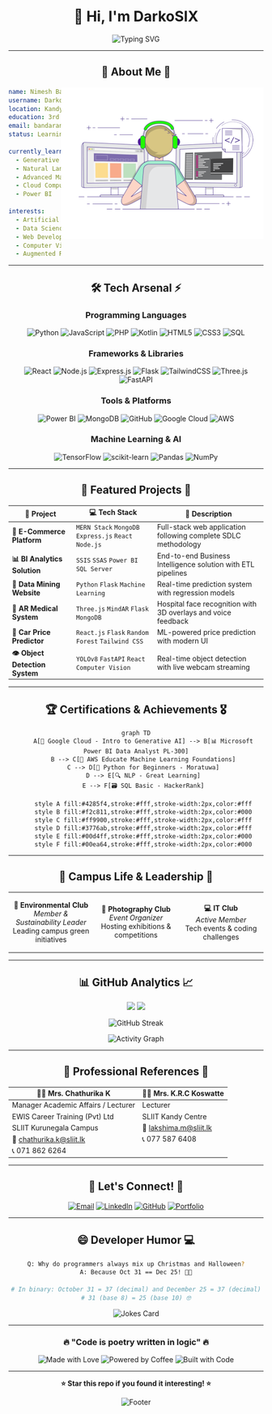 # <div align="center">👋 Hi, I'm **DarkoSIX**</div>

<div align="center">
  
![Typing SVG](https://readme-typing-svg.herokuapp.com?font=Fira+Code&size=30&duration=3000&pause=1000&color=00D4FF&center=true&vCenter=true&multiline=true&width=800&height=100&lines=Aspiring+AI%2FML+Engineer;Data+Science+Undergraduate;Passionate+Developer+from+Sri+Lanka)

</div>



---

## <div align="center">🚀 **About Me** 🚀</div>

<img align="right" alt="Coding" width="400" src="https://raw.githubusercontent.com/devSouvik/devSouvik/master/gif3.gif">

```yaml
name: Nimesh Bandaranayaka
username: DarkoSIX
location: Kandy, Sri Lanka
education: 3rd Year @ SLIIT - Data Science
email: bandaranayakanimesh@gmail.com
status: Learning & Building Cool Stuff! 🔥

currently_learning:
  - Generative AI
  - Natural Language Processing
  - Advanced Machine Learning
  - Cloud Computing
  - Power BI

interests:
  - Artificial Intelligence
  - Data Science & Analytics
  - Web Development
  - Computer Vision
  - Augmented Reality
```

---

## <div align="center">🛠️ **Tech Arsenal** ⚡</div>

<div align="center">

### **Programming Languages**
![Python](https://img.shields.io/badge/Python-3776AB?style=for-the-badge&logo=python&logoColor=white)
![JavaScript](https://img.shields.io/badge/JavaScript-F7DF1E?style=for-the-badge&logo=javascript&logoColor=black)
![PHP](https://img.shields.io/badge/PHP-777BB4?style=for-the-badge&logo=php&logoColor=white)
![Kotlin](https://img.shields.io/badge/Kotlin-0095D5?style=for-the-badge&logo=kotlin&logoColor=white)
![HTML5](https://img.shields.io/badge/HTML5-E34F26?style=for-the-badge&logo=html5&logoColor=white)
![CSS3](https://img.shields.io/badge/CSS3-1572B6?style=for-the-badge&logo=css3&logoColor=white)
![SQL](https://img.shields.io/badge/SQL-4479A1?style=for-the-badge&logo=mysql&logoColor=white)

### **Frameworks & Libraries**
![React](https://img.shields.io/badge/React-20232A?style=for-the-badge&logo=react&logoColor=61DAFB)
![Node.js](https://img.shields.io/badge/Node.js-43853D?style=for-the-badge&logo=node.js&logoColor=white)
![Express.js](https://img.shields.io/badge/Express.js-404D59?style=for-the-badge)
![Flask](https://img.shields.io/badge/Flask-000000?style=for-the-badge&logo=flask&logoColor=white)
![TailwindCSS](https://img.shields.io/badge/Tailwind_CSS-38B2AC?style=for-the-badge&logo=tailwind-css&logoColor=white)
![Three.js](https://img.shields.io/badge/Three.js-000000?style=for-the-badge&logo=three.js&logoColor=white)
![FastAPI](https://img.shields.io/badge/FastAPI-005571?style=for-the-badge&logo=fastapi)

### **Tools & Platforms**
![Power BI](https://img.shields.io/badge/Power%20BI-F2C811?style=for-the-badge&logo=Power%20BI&logoColor=white)
![MongoDB](https://img.shields.io/badge/MongoDB-4EA94B?style=for-the-badge&logo=mongodb&logoColor=white)
![GitHub](https://img.shields.io/badge/GitHub-100000?style=for-the-badge&logo=github&logoColor=white)
![Google Cloud](https://img.shields.io/badge/Google_Cloud-4285F4?style=for-the-badge&logo=google-cloud&logoColor=white)
![AWS](https://img.shields.io/badge/Amazon_AWS-232F3E?style=for-the-badge&logo=amazon-aws&logoColor=white)

### **Machine Learning & AI**
![TensorFlow](https://img.shields.io/badge/TensorFlow-FF6F00?style=for-the-badge&logo=tensorflow&logoColor=white)
![scikit-learn](https://img.shields.io/badge/scikit--learn-F7931E?style=for-the-badge&logo=scikit-learn&logoColor=white)
![Pandas](https://img.shields.io/badge/Pandas-150458?style=for-the-badge&logo=pandas&logoColor=white)
![NumPy](https://img.shields.io/badge/NumPy-013243?style=for-the-badge&logo=numpy&logoColor=white)

</div>

---

## <div align="center">🎯 **Featured Projects** 💼</div>

<div align="center">

| 🚀 Project | 💻 Tech Stack | 📝 Description |
|------------|---------------|-----------------|
| **🛒 E-Commerce Platform** | `MERN Stack` `MongoDB` `Express.js` `React` `Node.js` | Full-stack web application following complete SDLC methodology |
| **📊 BI Analytics Solution** | `SSIS` `SSAS` `Power BI` `SQL Server` | End-to-end Business Intelligence solution with ETL pipelines |
| **🔮 Data Mining Website** | `Python` `Flask` `Machine Learning` | Real-time prediction system with regression models |
| **🥽 AR Medical System** | `Three.js` `MindAR` `Flask` `MongoDB` | Hospital face recognition with 3D overlays and voice feedback |
| **🚗 Car Price Predictor** | `React.js` `Flask` `Random Forest` `Tailwind CSS` | ML-powered price prediction with modern UI |
| **👁️ Object Detection System** | `YOLOv8` `FastAPI` `React` `Computer Vision` | Real-time object detection with live webcam streaming |

</div>

---

## <div align="center">🏆 **Certifications & Achievements** 🎖️</div>

<div align="center">

```mermaid
graph TD
    A[🧠 Google Cloud - Intro to Generative AI] --> B[📊 Microsoft Power BI Data Analyst PL-300]
    B --> C[🤖 AWS Educate Machine Learning Foundations]
    C --> D[🐍 Python for Beginners - Moratuwa]
    D --> E[🔍 NLP - Great Learning]
    E --> F[🗃️ SQL Basic - HackerRank]
    
    style A fill:#4285f4,stroke:#fff,stroke-width:2px,color:#fff
    style B fill:#f2c811,stroke:#fff,stroke-width:2px,color:#000
    style C fill:#ff9900,stroke:#fff,stroke-width:2px,color:#fff
    style D fill:#3776ab,stroke:#fff,stroke-width:2px,color:#fff
    style E fill:#00d4ff,stroke:#fff,stroke-width:2px,color:#000
    style F fill:#00ea64,stroke:#fff,stroke-width:2px,color:#000
```

</div>

---

## <div align="center">🌟 **Campus Life & Leadership** 🏫</div>

<table align="center">
<tr>
<td align="center" width="33%">

**🌿 Environmental Club**
<br>
*Member & Sustainability Leader*
<br>
Leading campus green initiatives

</td>
<td align="center" width="33%">

**📸 Photography Club**
<br>
*Event Organizer*
<br>
Hosting exhibitions & competitions

</td>
<td align="center" width="33%">

**💻 IT Club**
<br>
*Active Member*
<br>
Tech events & coding challenges

</td>
</tr>
</table>

---

## <div align="center">📊 **GitHub Analytics** 📈</div>

<div align="center">
  
<img height="180em" src="https://github-readme-stats.vercel.app/api?username=DarkoSix-06&show_icons=true&theme=tokyonight&include_all_commits=true&count_private=true&hide_border=true"/>
<img height="180em" src="https://github-readme-stats.vercel.app/api/top-langs/?username=DarkoSix-06&layout=compact&theme=tokyonight&hide_border=true"/>

</div>

<div align="center">
  
![GitHub Streak](https://github-readme-streak-stats.herokuapp.com/?user=DarkoSix-06&theme=tokyonight&hide_border=true)

</div>

<div align="center">
  
![Activity Graph](https://github-readme-activity-graph.vercel.app/graph?username=DarkoSix-06&theme=tokyo-night&hide_border=true&color=00d4ff)

</div>

---

## <div align="center">🤝 **Professional References** 👥</div>

<div align="center">

| 👩‍🏫 **Mrs. Chathurika K** | 👩‍🏫 **Mrs. K.R.C Koswatte** |
|---------------------------|-------------------------------|
| Manager Academic Affairs / Lecturer | Lecturer |
| EWIS Career Training (Pvt) Ltd | SLIIT Kandy Centre |
| SLIIT Kurunegala Campus | 📧 lakshima.m@sliit.lk |
| 📧 chathurika.k@sliit.lk | 📞 077 587 6408 |
| 📞 071 862 6264 | |

</div>

---

## <div align="center">💬 **Let's Connect!** 🚀</div>

<div align="center">

[![Email](https://img.shields.io/badge/Gmail-D14836?style=for-the-badge&logo=gmail&logoColor=white)](mailto:bandaranayakanimesh@gmail.com)
[![LinkedIn](https://img.shields.io/badge/LinkedIn-0077B5?style=for-the-badge&logo=linkedin&logoColor=white)](https://linkedin.com/in/darkosix)
[![GitHub](https://img.shields.io/badge/GitHub-100000?style=for-the-badge&logo=github&logoColor=white)](https://github.com/DarkoSix-06)
[![Portfolio](https://img.shields.io/badge/Portfolio-FF5722?style=for-the-badge&logo=todoist&logoColor=white)](https://your-portfolio-link.com)

</div>

---

## <div align="center">😄 **Developer Humor** 💻</div>

<div align="center">

```bash
Q: Why do programmers always mix up Christmas and Halloween?
A: Because Oct 31 == Dec 25! 🎃🎄

# In binary: October 31 = 37 (decimal) and December 25 = 37 (decimal)
# 31 (base 8) = 25 (base 10) 🤓
```

![Jokes Card](https://readme-jokes.vercel.app/api?theme=tokyonight&hideBorder)

</div>

---

<div align="center">

### 🔥 **"Code is poetry written in logic"** 🔥

![Made with Love](https://img.shields.io/badge/Made%20with-❤️-red?style=for-the-badge)
![Powered by Coffee](https://img.shields.io/badge/Powered%20by-☕-brown?style=for-the-badge)
![Built with Code](https://img.shields.io/badge/Built%20with-💻-blue?style=for-the-badge)

</div>

---

<div align="center">
  
**⭐ Star this repo if you found it interesting! ⭐**

![Footer](https://capsule-render.vercel.app/api?type=waving&color=gradient&height=100&section=footer&text=Thanks%20for%20visiting!&fontSize=30&fontAlignY=65&desc=Let's%20build%20something%20amazing%20together!&descAlignY=50&descAlign=center)

</div>
